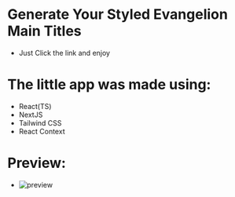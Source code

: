 # Generate Your Styled Evangelion Main Titles
- Just Click the link and enjoy 
# The little app was made using: 
 - React(TS)
 - NextJS
 - Tailwind CSS
 - React Context
# Preview: 
 - <img 
   src=""
   alt="preview"
    />

